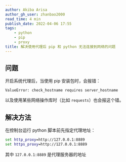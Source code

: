 ```yaml
---
author: Akiba Arisa
author_gh_user: zhanbao2000
read_time: 4 min
publish_date: 2022-04-06 17:55
tags:
    - python
    - pip
    - proxy
title: 解决使用代理后 pip 和 python 无法连接到网络的问题
---
```


## 问题

开启系统代理后，当使用 pip 安装包时，会报错：

```
ValueError: check_hostname requires server_hostname
```

以及使用某些网络操作库时（比如 `requests`）也会报这个错。

## 解决方法

在控制台运行 python 脚本前先指定代理地址：

```cmd
set http_proxy=http://127.0.0.1:8889
set https_proxy=http://127.0.0.1:8889
```

其中 `127.0.0.1:8889` 是代理服务器的地址

